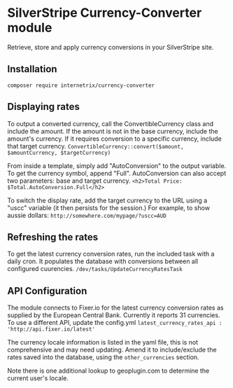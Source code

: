 # SilverStripe Currency-Converter module
Retrieve, store and apply currency conversions in your SilverStripe site.

## Installation
```
composer require internetrix/currency-converter
```

## Displaying rates
To output a converted currency, call the ConvertibleCurrency class and include the amount. 
If the amount is not in the base currency, include the amount's currency. 
If it requires conversion to a specific currency, include that target currency.
`ConvertibleCurrency::convert($amount, $amountCurrency, $targetCurrency)`

From inside a template, simply add "AutoConversion" to the output variable. To get the currency symbol, append "Full". AutoConversion can also accept two parameters: base and target currency.
`<h2>Total Price: $Total.AutoConversion.Full</h2>`

To switch the display rate, add the target currency to the URL using a "uscc" variable (it then persists for the session.) For example, to show aussie dollars:
`http://somewhere.com/mypage/?uscc=AUD` 

## Refreshing the rates
To get the latest currency conversion rates, run the included task with a daily cron. It populates the database with conversions between all configured cuurencies.
`/dev/tasks/UpdateCurrencyRatesTask`

## API Configuration
The module connects to Fixer.io for the latest currency conversion rates as supplied by the European Central Bank. Currently it reports 31 currencies. To use a different API, update the config.yml
`latest_currency_rates_api : 'http://api.fixer.io/latest'`

The currency locale information is listed in the yaml file, this is not comprehensive and may need updating. Amend it to include/exclude the rates saved into the database, using the `other_currencies` section.

Note there is one additional lookup to geoplugin.com to determine the current user's locale. 
